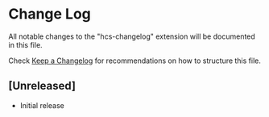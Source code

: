 # Change Log

All notable changes to the "hcs-changelog" extension will be documented in this file.

Check [Keep a Changelog](http://keepachangelog.com/) for recommendations on how to structure this file.

## [Unreleased]

- Initial release